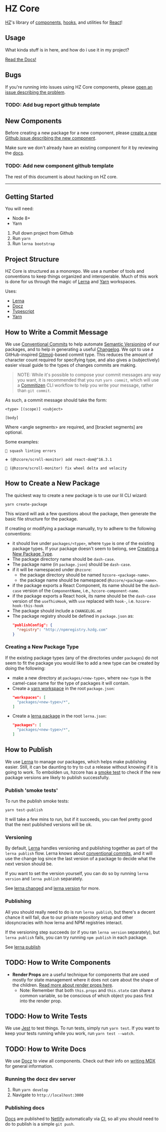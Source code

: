# HZ Core

[HZ]'s library of [components], [hooks], and utilities for [React]!

## Usage

What kinda stuff is in here, and how do i use it in my project?

[Read the Docs!][docs]

## Bugs

If you're running into issues using HZ Core components,
please [open an issue describing the problem][issues].

### TODO: Add bug report github template

## New Components

Before creating a new package for a new component, please
[create a new Github issue describing the new component][issues].

Make sure we don't already have an existing component for it
by reviewing the [docs].

### TODO: Add new component github template

The rest of this document is about hacking on HZ core.

---

## Getting Started

You will need:

-   Node 8+
-   Yarn

1. Pull down project from Github
2. Run `yarn`
3. Run `lerna bootstrap`

## Project Structure

HZ Core is structured as a monorepo. We use a number of tools and conventions
to keep things organized and interoperable. Much of this work is done for us
through the magic of [Lerna] and [Yarn] workspaces.

Uses:

-   [Lerna]
-   [Docz]
-   [Typescript]
-   [Yarn]

## How to Write a Commit Message

We use [Conventional Commits] to help automate [Semantic Versioning][semver]
of our packages, and to help in generating a useful [Changelog]. We opt to use
a GitHub-inspired [Gitmoji]-based commit type. This reduces the amount of
character count required for specifying type, and also gives a (subjectively)
easier visual guide to the types of changes commits are making.

> NOTE: While it's possible to compose your commit messages any way you want,
> it is recommended that you run `yarn commit`, which will use a [Commitizen]
> CLI workflow to help you write your message, rather than `git commit`.

As such, a commit message should take the form:

```
<type> [(scope)] <subject>

[body]
```

Where \<angle segments\> are required,
and [bracket segments] are optional.

Some examples:

`🚨 squash linting errors`

`➕ (@hzcore/scroll-monitor) add react-dom@^16.3.1`

`🐛 (@hzcore/scroll-monitor) fix wheel delta and velocity`

## How to Create a New Package

The quickest way to create a new package is to use our lil CLI wizard:

```shell
yarn create-package
```

This wizard will ask a few questions about the package,
then generate the basic file structure for the package.

If creating or modifying a package manually, try to adhere to
the following conventions:

-   it should live under `packages/<type>`, where `type` is one of
    the existing package types. If your package doesn't seem to belong,
    see [Creating a New Package Type](#creating-a-new-package-type).
-   The package directory name should be `dash-case`.
-   The package name (in `package.json`) should be `dash-case`.
-   if it will be namespaced under `@hzcore`:
    -   the package directory should be named `hzcore-<package-name>`.
    -   the package name should be namespaced `@hzcore/<package-name>`.
-   if the package exports a React Component, its name should be the
    `dash-case` version of the `ComponentName`, i.e., `hzcore-component-name`.
-   if the package exports a React hook, its name should be the `dash-case`
    version of the `useThisHook`, with `use` replaced with `hook-`,
    i.e. `hzcore-hook-this-hook`
-   The package should include a `CHANGELOG.md`
-   The package registry should be defined in `package.json` as:
    ```json
    "publishConfig": {
      "registry": "http://npmregistry.hzdg.com"
    }
    ```

### Creating a New Package Type

If the existing package types (any of the directories under `packages`)
do not seem to fit the package you would like to add a new type can be
created by doing the following:

-   make a new directory at `packages/<new-type>`, where `new-type`
    is the camel-case name for the type of packages it will contain.
-   Create a [yarn workspace] in the root `package.json`:
    ```json
    "workspaces": [
      "packages/<new-type>/*",
    ]
    ```
-   Create a [lerna package] in the root `lerna.json`:
    ```json
    "packages": [
      "packages/<new-type>/*",
    ]
    ```

## How to Publish

We use [Lerna] to manage our packages, which helps make publishing easier.
Still, it can be daunting to try to cut a release without knowing if it is
going to work. To embolden us, hzcore has a [smoke test] to check if the new
package versions are likely to publish successfully.

### Publish 'smoke tests'

To run the publish smoke tests:

```shell
yarn test-publish
```

It will take a few mins to run, but if it succeeds, you can feel pretty good
that the next published versions will be ok.

### Versioning

By default, [Lerna] handles versioning and publishing together as part of the
`lerna publish` flow. Lerna knows about [conventional commits], and it will
use the change log since the last version of a package to decide what the next
version should be.

If you want to set the version yourself, you can do so by running
`lerna version` and `lerna publish` separately.

See [lerna changed] and [lerna version] for more.

### Publishing

All you should really need to do is run `lerna publish`, but there's a
decent chance it will fail, due to our private repository setup and other
idosyncracies with how lerna and NPM registries interact.

If the versioning step succeeds (or if you ran `lerna version` separately),
but `lerna publish` fails, you can try running `npm publish` in each package.

See [lerna publish]

## TODO: How to Write Components

-   **Render Props** are a useful technique for components that are used mostly
    for state management where it does not care about the shape of the children.
    [Read more about render props here][render props].
    -   Note: Remember that both `this.props` and `this.state`
        can share a common variable, so be conscious of which
        object you pass first into the render prop.

## TODO: How to Write Tests

We use [Jest] to test things. To run tests, simply run `yarn test`.
If you want to keep your tests running while you work, run `yarn test --watch`.

## TODO: How to Write Docs

We use [Docz] to view all components. Check out their info on
[writing MDX](https://www.docz.site/docs/writing-mdx) for general information.

### Running the docz dev server

1. Run `yarn develop`
2. Navigate to `http://localhost:3000`

### Publishing docs

[Docs] are published to [Netlify] automatically via [CI],
so all you should need to do to publish is a simple `git push`.

[hz]: https://hzdg.com
[react]: https://reactjs.org
[components]: https://reactjs.org/docs/components-and-props.html
[render props]: https://reactjs.org/docs/render-props.html
[hooks]: https://reactjs.org/docs/hooks-intro.html
[docs]: https://hz-core.netlify.com/
[lerna]: https://github.com/lerna/lerna
[docz]: https://www.docz.site/
[typescript]: https://www.typescriptlang.org/
[yarn]: https://yarnpkg.com/en/
[semver]: https://semver.org
[netlify]: https://app.netlify.com/sites/hz-core/overview
[ci]: https://circleci.com/gh/hzdg/hz-core
[issues]: https://github.com/hzdg/hz-core/issues
[jest]: https://jestjs.io/
[conventional commits]: https://www.conventionalcommits.org/
[commitizen]: http://commitizen.github.io/cz-cli/
[gitmoji]: https://gitmoji.carloscuesta.me/
[changelog]: https://keepachangelog.com/
[yarn workspace]: https://yarnpkg.com/lang/en/docs/workspaces/
[lerna package]: https://github.com/lerna/lerna#lernajson
[smoke test]: https://en.wikipedia.org/wiki/Smoke_testing_(software)
[lerna changed]: https://github.com/lerna/lerna/tree/master/commands/changed#readme
[lerna version]: https://github.com/lerna/lerna/tree/master/commands/version#readme
[lerna publish]: https://github.com/lerna/lerna/tree/master/commands/publish#readme
